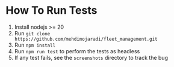 # How To Run Tests

1. Install nodejs >= 20
2. Run `git clone https://github.com/mehdimojaradi/fleet_management.git`
3. Run `npm install`
4. Run `npm run test` to perform the tests as headless 
5. If any test fails, see the `screenshots` directory to track the bug

